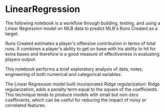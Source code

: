 # LinearRegression

The following notebook is a workflow through building, testing, and using a Linear Regression model on MLB data to predict MLB's Runs Created as a target. 

  Runs Created estimates a player's offensive contribution in terms of total runs. 
  It combines a player's ability to get on base with his ability to hit for extra bases and therefore is a good measure of effectiveness in evaluating players output.

This notebook performs a brief exploratory analysis of data, notes, engineering of both numerical and categorical variables. 

The Linear Regression model built incorporates Ridge regularization:
  Ridge regularization, adds a penalty term equal to the square of the coefficients. 
  This technique tends to produce models with small but non-zero coefficients, which can be useful for reducing the impact of noisy or correlated features.
